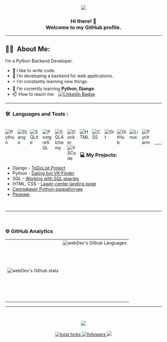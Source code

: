<p align="center">
    <img src="https://readme-typing-svg.herokuapp.com/?lines=Python+Backend+Developer&font=Fira%20Code&center=true&width=380&height=50">
</p>

<p align="center">
    <h3 align="center">Hi there! 👋
    <!-- <br /> I'm Serhii Borodin. -->
    <br /> Welcome to my GitHub profile.
    </h3>
</p>

<!-- <p align="center">
    <img src="https://readme-typing-svg.herokuapp.com/?lines=Python+Backend+Developer&font=Fira%20Code&center=true&width=380&height=50">
</p> -->

---

<!-- <br /> -->

## 👨‍💻 &nbsp;About Me:
I’m a Python Backend Developer.
<!-- I am Serhii Borodin.
I am a sociable and purposeful person. 
I have a technical mindset that helps me solve difficult tasks. I have experience with Python/Django/Flask. Studying at the university with a degree in Informatics 📚 and IT courses gave me a lot of experience, technical skills, and soft skills. -->

- 💪 I like to write code.
- 🔭 I’m developing a backend for web applications.
- ⚡ I’m constantly learning new things.
- 🌱 I’m currently learning **Python, Django**.
- 📫 How to reach me: &nbsp; [![Linkedin Badge](https://img.shields.io/badge/-serhii--borodin-blue?style=flat&logo=Linkedin&logoColor=white)](https://www.linkedin.com/in/serhii-borodin/)

---

<!-- <br /> -->

### 🛠 &nbsp;Languages and Tools :

<br />

<!-- ![Python](https://img.shields.io/badge/-Python-090909?style=for-the-badge&logo=python&logoColor=blue)
![Flask](https://img.shields.io/badge/-Flask-090909?style=for-the-badge&logo=flask&logoColor=white)
![Django](https://img.shields.io/badge/-Django-090909?style=for-the-badge&logo=django&logoColor=47C5FB)
![SQLite](https://img.shields.io/badge/-Sqlite-090909?style=for-the-badge&logo=sqlite&logoColor=47C5FB)
![PostgreSQL](https://img.shields.io/badge/-Postgresql-090909?style=for-the-badge&logo=postgresql&logoColor=47C5FB)
![SQLAlchemy](https://img.shields.io/badge/-Sqlalchemy-090909?style=for-the-badge&logo=sqlalchemy&logoColor=47C5FB)
![Docker](https://img.shields.io/badge/-Docker-090909?style=for-the-badge&logo=docker&logoColor=blue)
![HTML5](https://img.shields.io/badge/-Html5-090909?style=for-the-badge&logo=html5&logoColor=red)
![CSS3](https://img.shields.io/badge/-Css3-090909?style=for-the-badge&logo=css3&logoColor=blue)
![GIT](https://img.shields.io/badge/-Git-090909?style=for-the-badge&logo=git&logoColor=red)
![GITHUB](https://img.shields.io/badge/-Github-090909?style=for-the-badge&logo=github&logoColor=white)
![Ubuntu](https://img.shields.io/badge/-Ubuntu-090909?style=for-the-badge&logo=ubuntu&logoColor=orange)
![Pycharm](https://img.shields.io/badge/-Pycharm-090909?style=for-the-badge&logo=pycharm&logoColor=white)
![Visual_Studio](https://img.shields.io/badge/-Visual_Studio-090909?style=for-the-badge&logo=visual%20studio&logoColor=blue) -->

<!-- --- -->

<!-- ![Python](https://img.shields.io/badge/python-%23323330.svg?style=for-the-badge&logo=python&logoColor=blue)
![Flask](https://img.shields.io/badge/flask-%23323330.svg?style=for-the-badge&logo=flask&logoColor=white)
![Django](https://img.shields.io/badge/django-%23323330.svg?style=for-the-badge&logo=django&logoColor=blue)
![SQLite](https://img.shields.io/badge/sqlite-%23323330.svg?style=for-the-badge&logo=sqlite&logoColor=blue)
![PostgreSQL](https://img.shields.io/badge/postgresql-%23323330.svg?style=for-the-badge&logo=postgresql&logoColor=blue)
![SQLAlchemy](https://img.shields.io/badge/sqlalchemy-%23323330.svg?style=for-the-badge&logo=sqlalchemy&logoColor=blue)
![Docker](https://img.shields.io/badge/docker-%23323330.svg?style=for-the-badge&logo=docker&logoColor=blue)
![HTML5](https://img.shields.io/badge/html5-%23323330.svg?style=for-the-badge&logo=html5&logoColor=23E34F26)
![CSS3](https://img.shields.io/badge/css3-%23323330.svg?style=for-the-badge&logo=css3&logoColor=blue)
![GIT](https://img.shields.io/badge/git-%23323330.svg?style=for-the-badge&logo=git&logoColor=23E34F26)
![GITHUB](https://img.shields.io/badge/github-%23323330.svg?style=for-the-badge&logo=github&logoColor=23E34F26)
![Ubuntu](https://img.shields.io/badge/ubuntu-%23323330.svg?style=for-the-badge&logo=ubuntu&logoColor=orange)
![Pycharm](https://img.shields.io/badge/Pycharm-%23323330.svg?style=for-the-badge&logo=pycharm&logoColor=23E34F26)
![Visual_Studio](https://img.shields.io/badge/Visual_Studio-%23323330.svg?style=for-the-badge&logo=visual%20studio&logoColor=blue) -->


<!-- ### 🧰 Languages and Tools: -->

<img align="left" alt="Python" width="30px" style="padding-right:10px;" src="https://cdn.jsdelivr.net/gh/devicons/devicon/icons/python/python-original.svg" />
<img align="left" alt="Django" width="30px" style="padding-right:10px;" src="https://cdn.jsdelivr.net/gh/devicons/devicon/icons/django/django-plain.svg" />
<!-- <img align="left" alt="Flask" width="30px" style="padding-right:10px;" src="https://cdn.jsdelivr.net/gh/devicons/devicon/icons/flask/flask-original.svg" /> -->

<!-- <img align="left" alt="Flask" width="30px" style="padding-right:10px;" src="https://devicons.railway.app/i/flask-light.svg" /> -->

<img align="left" alt="SQLite" width="30px" style="padding-right:10px;" src="https://cdn.jsdelivr.net/gh/devicons/devicon/icons/sqlite/sqlite-original.svg" />
<img align="left" alt="PostgreSQL" width="30px" style="padding-right:10px;" src="https://cdn.jsdelivr.net/gh/devicons/devicon/icons/postgresql/postgresql-original.svg" />
<img align="left" alt="SQLAlchemy" width="30px" style="padding-right:10px;" src="https://cdn.jsdelivr.net/gh/devicons/devicon/icons/sqlalchemy/sqlalchemy-original.svg" />

<img align="left" alt="Docker" width="30px" style="padding-right:10px;" src="https://cdn.jsdelivr.net/gh/devicons/devicon/icons/docker/docker-original.svg" />

<img align="left" alt="HTML" width="30px" style="padding-right:10px;" src="https://cdn.jsdelivr.net/gh/devicons/devicon/icons/html5/html5-plain.svg" />
<img align="left" alt="CSS" width="30px" style="padding-right:10px;" src="https://cdn.jsdelivr.net/gh/devicons/devicon/icons/css3/css3-plain.svg" />

<img align="left" alt="Git" width="30px" style="padding-right:10px;" src="https://cdn.jsdelivr.net/gh/devicons/devicon/icons/git/git-original.svg" />
<img align="left" alt="GitHub" width="30px" style="padding-right:10px;" src="https://devicons.railway.app/i/github-light.svg" />

<img align="left" alt="Linux" width="30px" style="padding-right:10px;" src="https://cdn.jsdelivr.net/gh/devicons/devicon/icons/linux/linux-original.svg" />
<!-- <img align="left" alt="Ubuntu" width="30px" style="padding-right:10px;" src="https://cdn.jsdelivr.net/gh/devicons/devicon/icons/ubuntu/ubuntu-plain.svg" /> -->

<img align="left" alt="Pycharm" width="30px" style="padding-right:10px;" src="https://cdn.jsdelivr.net/gh/devicons/devicon/icons/pycharm/pycharm-original.svg" />
<img align="left" alt="VSCode" width="30px" style="padding-right:10px;" src="https://cdn.jsdelivr.net/gh/devicons/devicon/icons/vscode/vscode-original.svg" />

<br />
<br />

---

### 💻 My Projects:

- Django - [ToDoList Project](https://github.com/serj-goa/todolist_project)
- Python - [Dating bot VK-Finder](https://github.com/serj-goa/vk-finder-project)
- SQL - [Working with SQL queries](https://github.com/serj-goa/northwind-traders-db)
- HTML, CSS - [Lawer-center landing page](https://github.com/serj-goa/lawer-center-landing-page-project)
- [Сертификат Python-разработчик]()
- [Резюме]()
<br/>  

---

<br />

### ⚙️ GitHub Analytics

<table>
    <tr>
        <td>
            <img align="left" src="https://github-readme-streak-stats.herokuapp.com/?user=serj-goa&theme=vision-friendly-dark" alt="webDev's Github stats" />
        </td>
        <td>
            <img height="195px" align="right" alt="webDev's Github Languages" src="https://github-readme-stats-eight-theta.vercel.app/api/top-langs/?username=serj-goa&theme=vision-friendly-dark&layout=compact" />
        </td>
    </tr>
</table>

---

<br />

<!-- ### ⚡ &nbsp; My Stats :

<br />
<div align="center"> -->


<!-- <details>
  <summary>⚡ &nbsp; My Stats:</summary>
   <img align="left" alt="Top Langs" src="https://github-readme-stats.vercel.app/api/top-langs/?username=serj-goa&layout=compact&theme=vision-friendly-dark" />

   <img align="left" alt="GitHub Stats" src="https://github-readme-stats.vercel.app/api?username=serj-goa&theme=dark&show_icons=true" />

   <img align="left" alt="GitHub Streak" src="https://streak-stats.demolab.com/?user=serj-goa&theme=dark&background=000000" />
</details> -->


<!-- ![Top Langs](https://github-readme-stats.vercel.app/api/top-langs/?username=serj-goa&layout=compact&theme=vision-friendly-dark)

![GitHub Stats](https://github-readme-stats.vercel.app/api?username=serj-goa&theme=dark&show_icons=true")

![GitHub Streak](https://streak-stats.demolab.com/?user=serj-goa&theme=dark&background=000000)
</div> -->



<div align="center">
    <p>
        <img src="https://media.giphy.com/media/M9gbBd9nbDrOTu1Mqx/giphy.gif" width="100"/>
    </p>
    <a href="https://github.com/serj-goa?tab=repositories&sort=stargazers">
        <img alt="total forks" title="Total forks on GitHub" src="https://custom-icon-badges.herokuapp.com/badge/dynamic/json?logo=fork&color=55960c&labelColor=488207&label=Forks&style=for-the-badge&query=%24.forks&url=https://api.github-star-counter.workers.dev/user/serj-goa"/>
    </a>
    <a href="https://github.com/serj-goa">
        <img alt="followers" title="Follow me on Github" src="https://custom-icon-badges.herokuapp.com/github/followers/serj-goa?color=236ad3&labelColor=1155ba&style=for-the-badge&logo=person-add&label=Follow&logoColor=white"/>
    </a>
    <a href="https://github.com/serj-goa/github-profile-views-counter">
        <img src="https://komarev.com/ghpvc/?username=serj-goa&style=for-the-badge&color=lightgrey">
    </a>
</div>

<!-- ---


🔭 I’m currently working on some Pet-projects: 
- Crypto Binance auto-trading bot
- Cooking api (getting recipes by entering ingredients) -->

<!-- <p>&nbsp;<img align="left" src="https://github-readme-stats.vercel.app/api?username=serj-goa&show_icons=true&hide_title=true" alt="serj-goa" /></p> -->

<!-- <details>
  <summary>:zap: Most Used Languages:</summary>
   <img align="left" alt="codeSTACKr's GitHub Stats" src="https://github-readme-stats.vercel.app/api/top-langs/?username=serj-goa&langs_count=8&layout=compact" />
</details>
<br />
<details>
  <summary>:zap: Statistics:</summary>
   <img align="left" alt="codeSTACKr's GitHub Stats" src="https://github-readme-stats.vercel.app/api?username=serj-goa&theme=dark&show_icons=true" />
</details> -->

<!-- 
![Django](https://img.shields.io/badge/django-%23323330.svg?style=for-the-badge&logo=django&logoColor=blue)
![Flask](https://img.shields.io/badge/flask-%23323330.svg?style=for-the-badge&logo=flask&logoColor=blue)
![SQLite](https://img.shields.io/badge/sqlite-%2307405e.svg?style=for-the-badge&logo=sqlite&logoColor=white)
![PostgreSQL](https://img.shields.io/badge/postgresql-%2307405e.svg?style=for-the-badge&logo=postgresql&logoColor=white)
![Docker](https://img.shields.io/badge/docker-%230095D5.svg?style=for-the-badge&logo=docker&logoColor=white)
![HTML5](https://img.shields.io/badge/html5-%23ED8B00.svg?style=for-the-badge&logo=html5&logoColor=white)
![HTML5](https://img.shields.io/badge/html5-%23E34F26.svg?style=for-the-badge&logo=html5&logoColor=white)
![CSS3](https://img.shields.io/badge/css3-%23E34F26.svg?style=for-the-badge&logo=css3&logoColor=white)
![CSS3](https://img.shields.io/badge/css3-%231572B6.svg?style=for-the-badge&logo=css3&logoColor=white)
![Rust](https://img.shields.io/badge/rust-%23000000.svg?style=for-the-badge&logo=rust&logoColor=white) -


<img align="left" alt="Angular" width="30px" style="padding-right:10px;" src="https://cdn.jsdelivr.net/gh/devicons/devicon/icons/angularjs/angularjs-plain.svg" />
<img align="left" alt="SASS" width="30px"  style="padding-right:10px;" src="https://raw.githubusercontent.com/github/explore/80688e429a7d4ef2fca1e82350fe8e3517d3494d/topics/sass/sass.png" />
<img align="left" alt="JavaScript" width="30px" style="padding-right:10px;" src="https://cdn.jsdelivr.net/gh/devicons/devicon/icons/javascript/javascript-plain.svg" />
<img align="left" alt="React" width="30px" style="padding-right:10px;" src="https://cdn.jsdelivr.net/gh/devicons/devicon/icons/react/react-original.svg" />
<img align="left" alt="NodeJS" width="30px" style="padding-right:10px;" src="https://cdn.jsdelivr.net/gh/devicons/devicon/icons/nodejs/nodejs-original.svg" />
<img align="left" alt="GitHub" width="30px" style="padding-right:10px;" src="https://cdn.jsdelivr.net/gh/devicons/devicon/icons/github/github-original.svg" />



### ⚡ &nbsp; My Stats :

![Top Langs](https://github-readme-stats.vercel.app/api/top-langs/?username=serj-goa&layout=compact&theme=vision-friendly-dark)

![GitHub Stats](https://github-readme-stats.vercel.app/api?username=serj-goa&theme=dark&show_icons=true")

![GitHub Streak](https://streak-stats.demolab.com/?user=serj-goa&theme=dark&background=000000)
->